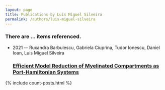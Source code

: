 ```yaml
---
layout: page
title: Publications by Luis Miguel Silveira
permalink: /authors/luis-miguel-silveira
---
```


<h3 id="number-posts">There are ... items referenced.</h3>
<ul class="post-list">
<li><span class='post-meta'>2021 -- Ruxandra Barbulescu, Gabriela Ciuprina, Tudor Ionescu, Daniel Ioan, Luis Miguel Silveira</span><h3><a class='post-link' href="{{ site.baseurl }}/efficient-model-reduction-of-myelinated-compartments-as-port-hamiltonian-systems">Efficient Model Reduction of Myelinated Compartments as Port-Hamiltonian Systems</a></h3></li>

</ul>
{% include count-posts.html %}
